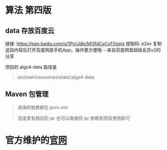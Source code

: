 # 算法 第四版

## data 存放百度云

链接: https://pan.baidu.com/s/1PjcUdkcMi3fdCyCvF0gsig 提取码: e2ev 复制这段内容后打开百度网盘手机App，操作更方便哦 
--来自百度网盘超级会员v2的分享

项目的 algs4-data 路径是 
> src\main\resources\static\algs4-data

## Maven 包管理

> 具体的依赖都在 pom.xml 
>
> 百度里有相应的 jar 也可以直接将 jar 依赖到项目使用即可


# 官方维护的[官网](https://algs4.cs.princeton.edu)